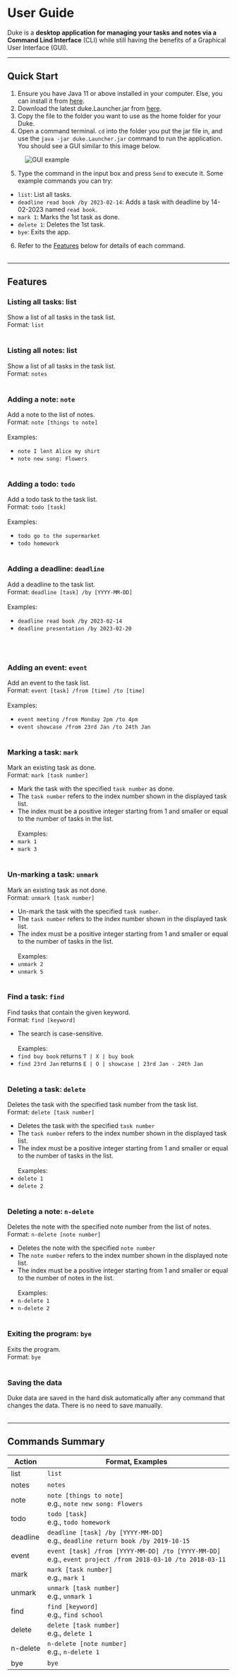 # User Guide
Duke is a **desktop application for managing your tasks and notes via a Command Lind Interface** (CLI) while still
having
the benefits of a Graphical User Interface (GUI).

***
## Quick Start
1. Ensure you have Java 11 or above installed in your computer. Else, you can install it from [here](https://www.azul.com/downloads/?version=java-11-lts&os=macos&architecture=arm-64-bit&package=jdk-fx).
2. Download the latest duke.Launcher.jar from [here]().
3. Copy the file to the folder you want to use as the home folder for your Duke.
4. Open a command terminal. `cd` into the folder you put the jar file in, and use the `java -jar duke.Launcher.jar` command to run the application. You should see a GUI similar to this image below.
<figure>
    <img src="/docs/images/Ui.png"
         alt="GUI example">
</figure>

5. Type the command in the input box and press `Send` to execute it. Some example commands you can try:
- `list`: List all tasks.
- `deadline read book /by 2023-02-14`: Adds a task with deadline by 14-02-2023 named `read book`.
- `mark 1`: Marks the 1st task as done.
- `delete 1`: Deletes the 1st task.
- `bye`: Exits the app.
6. Refer to the [Features](##Features) below for details of each command.
   <br />
   <br />

***
## Features
### Listing all tasks: list
Show a list of all tasks in the task list.<br />
Format: `list`
<br />
<br />

### Listing all notes: list
Show a list of all tasks in the task list.<br />
Format: `notes`
<br />
<br />

### Adding a note: `note`
Add a note to the list of notes.<br />
Format: `note [things to note]`<br /><br />
Examples:
- `note I lent Alice my shirt`
- `note new song: Flowers`
  <br />
  <br />


### Adding a todo: `todo`
Add a todo task to the task list.<br />
Format: `todo [task]`<br /><br />
Examples:
- `todo go to the supermarket`
- `todo homework`
  <br />
  <br />


### Adding a deadline: `deadline`
Add a deadline to the task list.<br />
Format: `deadline [task] /by [YYYY-MM-DD]`<br /><br />
Examples:
- `deadline read book /by 2023-02-14`
- `deadline presentation /by 2023-02-20`
<br />
  <br />


### Adding an event: `event`
Add an event to the task list.<br />
Format: `event [task] /from [time] /to [time]`<br /><br />
Examples:
- `event meeting /from Monday 2pm /to 4pm`
- `event showcase /from 23rd Jan /to 24th Jan`
  <br />
  <br />

### Marking a task: `mark`
Mark an existing task as done.<br />
Format: `mark [task number]`<br />
- Mark the task with the specified `task number` as done.
- The `task number` refers to the index number shown in the displayed task list.
- The index must be a positive integer starting from 1 and smaller or equal to the number of tasks in the list.<br /><br />
  Examples:
- `mark 1`
- `mark 3`
  <br />
  <br />

### Un-marking a task: `unmark`
Mark an existing task as not done.<br />
Format: `unmark [task number]`<br />
- Un-mark the task with the specified `task number`.
- The `task number` refers to the index number shown in the displayed task list.
- The index must be a positive integer starting from 1 and smaller or equal to the number of tasks in the list.<br /><br />
  Examples:
- `unmark 2`
- `unmark 5`
  <br />
  <br />


### Find a task: `find`
Find tasks that contain the given keyword.<br />
Format: `find [keyword]`<br />
- The search is case-sensitive.<br /><br />
  Examples:
- `find buy book` returns `T | X | buy book`
- `find 23rd Jan` returns `E | O | showcase | 23rd Jan - 24th Jan`
  <br />
  <br />


### Deleting a task: `delete`
Deletes the task with the specified task number from the task list.<br />
Format: `delete [task number]`<br />
- Deletes the task with the specified `task number`
- The `task number` refers to the index number shown in the displayed task list.
- The index must be a positive integer starting from 1 and smaller or equal to the number of tasks in the list.<br /><br />
  Examples:
- `delete 1`
- `delete 2`
  <br />
  <br />


### Deleting a note: `n-delete`
Deletes the note with the specified note number from the list of notes.<br />
Format: `n-delete [note number]`<br />
- Deletes the note with the specified `note number`
- The `note number` refers to the index number shown in the displayed note list.
- The index must be a positive integer starting from 1 and smaller or equal to the number of notes in the list.<br /><br />
  Examples:
- `n-delete 1`
- `n-delete 2`
  <br />
  <br />


### Exiting the program: `bye`
Exits the program.<br />
Format: `bye`
<br />
<br />


### Saving the data
Duke data are saved in the hard disk automatically after any command that changes the data. There is no
need to save manually.
<br />
<br />
***
## Commands Summary
| Action     | Format, Examples                                                                                             |
|------------|--------------------------------------------------------------------------------------------------------------|
| list       | `list`                                                                                                       |
| notes      | `notes`                                                                                                      |
| note       | `note [things to note]`<br/>e.g., `note new song: Flowers`                                                   |
| todo       | `todo [task]`<br/>e.g., `todo homework`                                                                      |
| deadline   | `deadline [task] /by [YYYY-MM-DD]`<br/>e.g., `deadline return book /by 2019-10-15`                           |
| event      | `event [task] /from [YYYY-MM-DD] /to [YYYY-MM-DD]`<br/>e.g., `event project /from 2018-03-10 /to 2018-03-11` |
| mark       | `mark [task number]`<br/>e.g., `mark 1`                                                                      |
| unmark     | `unmark [task number]`<br/>e.g., `unmark 1`                                                                  |
| find       | `find [keyword]`<br/>e.g., `find school`                                                                     |
| delete     | `delete [task number]`<br/>e.g., `delete 1`                                                                  |
| n-delete   | `n-delete [note number]`<br/>e.g., `n-delete 1`                                                              |
| bye        | `bye`                                                                                                        |


